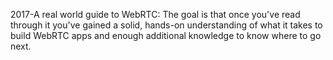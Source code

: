 2017-A real world guide to WebRTC: The goal is that once you've read through it you've gained a solid, hands-on understanding of what it takes to build WebRTC apps and enough additional knowledge to know where to go next.